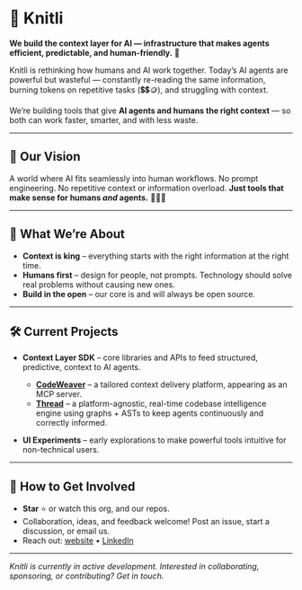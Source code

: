 # 🧵 Knitli

**We build the context layer for AI — infrastructure that makes agents efficient, predictable, and human-friendly.** 🧵

Knitli is rethinking how humans and AI work together.
Today’s AI agents are powerful but wasteful — constantly re-reading the same information, burning tokens on repetitive tasks (💲💲🪙), and struggling with context.

We’re building tools that give **AI agents and humans the right context** — so both can work faster, smarter, and with less waste.

---

## 🗻 Our Vision

A world where AI fits seamlessly into human workflows. No prompt engineering. No repetitive context or information overload. **Just tools that make sense for humans *and* agents.** 🤖👩‍🎨

---

## 🌟 What We’re About

* **Context is king** – everything starts with the right information at the right time.
* **Humans first** – design for people, not prompts. Technology should solve real problems without causing new ones.
* **Build in the open** – our core is and will always be open source.

---

## 🛠️ Current Projects

* **Context Layer SDK** – core libraries and APIs to feed structured, predictive, context to AI agents.

  * [**CodeWeaver**](https://github.com/knitli/codeweaver-mcp) – a tailored context delivery platform, appearing as an MCP server.
  * [**Thread**](https://github.com/knitli/thread) – a platform-agnostic, real-time codebase intelligence engine using graphs + ASTs to keep agents continuously and correctly informed.
* **UI Experiments** – early explorations to make powerful tools intuitive for non-technical users. 

---

## 🤝 How to Get Involved

* **Star** ⭐ or watch this org, and our repos.
* Collaboration, ideas, and feedback welcome! Post an issue, start a discussion, or email us.
* Reach out: [website](https://knitli.com) • [LinkedIn](https://www.linkedin.com/company/knitli)

---

*Knitli is currently in active development. Interested in collaborating, sponsoring, or contributing? Get in touch.*
